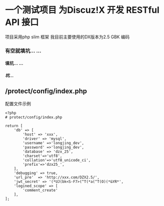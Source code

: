 # 一个测试项目 为Discuz!X 开发 RESTful API 接口

项目采用php slim 框架
我目前主要使用的DX版本为2.5 GBK 编码

### 有空就填坑... ...
#### 填坑... ...
##### 坑...

## /protect/config/index.php 

配置文件示例

```
<?php
# protect/config/index.php

return [
    'db' => [
        'host' => 'xxx',
        'driver' => 'mysql',
        'username' =>'longjing_dev',
        'password' =>'longjing_dev',
        'database' => 'dzx_25',
        'charset'=>'utf8',
        'collation'=>'utf8_unicode_ci',
        'prefix'=>'dzx25_',
    ],
    'debugging' => true,
    'url_pre'  => 'http://xxx.com/DZX2.5/',
    'jwt_secret' => '(*UJ(bk<S-F7>(^T(*a(^T(O)(*&YR*',
    'logined_scope' => [
        'comment_create'
    ],
];
```

